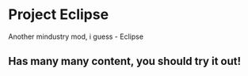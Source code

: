 # Project Eclipse
Another mindustry mod, i guess - Eclipse

## Has many many content, you should try it out!
